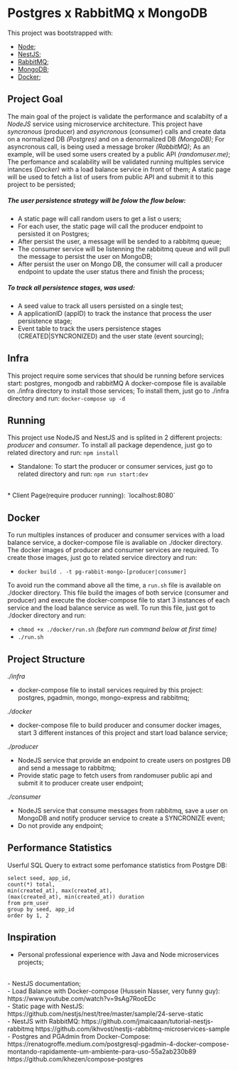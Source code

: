 # Postgres x RabbitMQ x MongoDB

This project was bootstrapped with:
- [Node](https://nodejs.org/en/docs/);
- [NestJS](https://docs.nestjs.com/);
- [RabbitMQ](https://www.rabbitmq.com/documentation.html);
- [MongoDB](https://docs.mongodb.com/manual/);
- [Docker](https://docs.docker.com/);

## Project Goal

The main goal of the project is validate the performance and scalabilty of a _NodeJS_ service using microservice architecture.
This project have _syncronous_ (producer) and _asyncronous_ (consumer) calls and create data on a normalized DB _(Postgres)_ and on a denormalized DB _(MongoDB)_;
For asyncronous call, is being used a message broker _(RabbitMQ)_;
As an example, will be used some users created by a public API _(randomuser.me)_;
The perfomance and scalability will be validated running multiples service intances _(Docker)_ with a load balance service in front of them;
A static page will be used to fetch a list of users from public API and submit it to this project to be persisted;

##### The user persistence strategy will be folow the flow below:
* A static page will call random users to get a list o users;
* For each user, the static page will call the producer endpoint to persisted it on Postgres;
* After persist the user, a message will be sended to a rabbitmq queue;
* The consumer service will be listenning the rabbitmq queue and will pull the message to persist the user on MongoDB;
* After persist the user on Mongo DB, the consumer will call a producer endpoint to update the user status there and finish the process;

##### To track all persistence stages, was used:
* A seed value to track all users persisted on a single test;
* A applicationID (appID) to track the instance that process the user persistence stage;
* Event table to track the users persistence stages (CREATED|SYNCRONIZED) and the user state (event sourcing);

## Infra

This project require some services that should be running before services start: postgres, mongodb and rabbitMQ
A docker-compose file is available on ./infra directory to install those services;
To install them, just go to ./infra directory and run: 
`docker-compose up -d`

## Running

This project use NodeJS and NestJS and is splited in 2 different projects: _producer_  and _consumer_. 
To install all package dependence, just go to related directory and run: 
`npm install`

* Standalone: 
To start the producer or consumer services, just go to related directory and run: 
`npm run start:dev`
<br/>
* Client Page(require producer running): 
`localhost:8080`


## Docker

To run multiples instances of producer and consumer services with a load balance service, a docker-compose file is avaliable on ./docker directory.
The docker images of producer and consumer services are required.
To create those images, just go to related service directory and run:
- `docker build . -t pg-rabbit-mongo-[producer|consumer]`

To avoid run the command above all the time, a `run.sh` file is available on ./docker directory. 
This file build the images of both service (consumer and producer) and execute the docker-compose file to start 3 instances of each service and the load balance service as well.
To run this file, just got to ./docker directory and run:
- `chmod +x ./docker/run.sh` _(before run command below at first time)_
- `./run.sh`


## Project Structure

_./infra_
* docker-compose file to install services required by this project: postgres, pgadmin, mongo, mongo-express and rabbitmq;

_./docker_
* docker-compose file to build producer and consumer docker images, start 3 different instances of this project and start load balance service;

_./producer_
* NodeJS service that provide an endpoint to create users on postgres DB and send a message to rabbitmq;
* Provide static page to fetch users from randomuser public api and submit it to producer create user endpoint;

_./consumer_
* NodeJS service that consume messages from rabbitmq, save a user on MongoDB and notify producer service to create a SYNCRONIZE event;
* Do not provide any endpoint;

## Performance Statistics

Userful SQL Query to extract some perfomance statistics from Postgre DB:

```
select seed, app_id,
count(*) total,
min(created_at), max(created_at),
(max(created_at), min(created_at)) duration
from prm_user
group by seed, app_id
order by 1, 2
```


## Inspiration

- Personal professional experience with Java and Node microservices projects;
<br/>
- NestJS documentation;
<br/>
- Load Balance with Docker-compose (Hussein Nasser, very funny guy):
 https://www.youtube.com/watch?v=9sAg7RooEDc
<br/>
- Static page with NestJS: 
https://github.com/nestjs/nest/tree/master/sample/24-serve-static
<br/>
- NestJS with RabbitMQ: 
https://github.com/jmaicaaan/tutorial-nestjs-rabbitmq
https://github.com/ikhvost/nestjs-rabbitmq-microservices-sample
<br/>
- Postgres and PGAdmin from Docker-Compose:
https://renatogroffe.medium.com/postgresql-pgadmin-4-docker-compose-montando-rapidamente-um-ambiente-para-uso-55a2ab230b89
https://github.com/khezen/compose-postgres